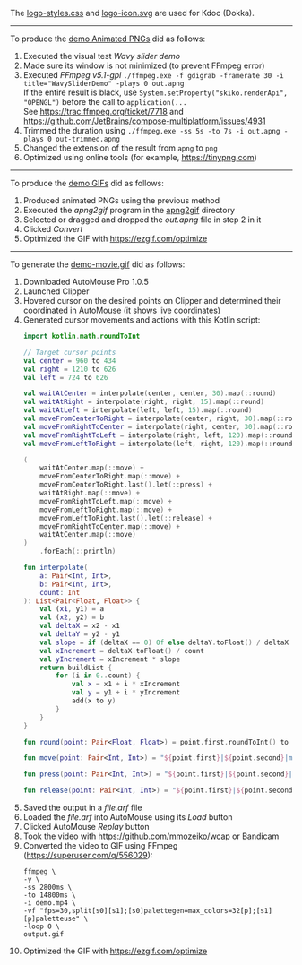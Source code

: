 The [logo-styles.css](logo-styles.css) and [logo-icon.svg](logo-icon.svg) are used for Kdoc (Dokka).

---

To produce the [demo Animated PNGs](demo-light.png) did as follows:
1. Executed the visual test *Wavy slider demo*
2. Made sure its window is not minimized (to prevent FFmpeg error)
3. Executed *FFmpeg v5.1-gpl* `./ffmpeg.exe -f gdigrab -framerate 30 -i title="WavySliderDemo" -plays 0 out.apng`  
   If the entire result is black, use `System.setProperty("skiko.renderApi", "OPENGL")` before the call to `application(...`  
   See https://trac.ffmpeg.org/ticket/7718
   and https://github.com/JetBrains/compose-multiplatform/issues/4931
4. Trimmed the duration using `./ffmpeg.exe -ss 5s -to 7s -i out.apng -plays 0 out-trimmed.apng`
5. Changed the extension of the result from `apng` to `png`
6. Optimized using online tools (for example, https://tinypng.com)

---

To produce the [demo GIFs](demo-light.gif) did as follows:

1. Produced animated PNGs using the previous method
2. Executed the *apng2gif* program in the [apng2gif](apng2gif) directory
3. Selected or dragged and dropped the *out.apng* file in step 2 in it
4. Clicked *Convert*
5. Optimized the GIF with https://ezgif.com/optimize

---

To generate the [demo-movie.gif](demo-movie.gif) did as follows:

1. Downloaded AutoMouse Pro 1.0.5
2. Launched Clipper
3. Hovered cursor on the desired points on Clipper and determined their coordinated in AutoMouse (it shows live coordinates)
4. Generated cursor movements and actions with this Kotlin script:
    ```kotlin
    import kotlin.math.roundToInt
    
    // Target cursor points
    val center = 960 to 434
    val right = 1210 to 626
    val left = 724 to 626
    
    val waitAtCenter = interpolate(center, center, 30).map(::round)
    val waitAtRight = interpolate(right, right, 15).map(::round)
    val waitAtLeft = interpolate(left, left, 15).map(::round)
    val moveFromCenterToRight = interpolate(center, right, 30).map(::round)
    val moveFromRightToCenter = interpolate(right, center, 30).map(::round)
    val moveFromRightToLeft = interpolate(right, left, 120).map(::round)
    val moveFromLeftToRight = interpolate(left, right, 120).map(::round)
    
    (
        waitAtCenter.map(::move) +
        moveFromCenterToRight.map(::move) +
        moveFromCenterToRight.last().let(::press) +
        waitAtRight.map(::move) +
        moveFromRightToLeft.map(::move) +
        moveFromLeftToRight.map(::move) +
        moveFromLeftToRight.last().let(::release) +
        moveFromRightToCenter.map(::move) +
        waitAtCenter.map(::move)
    )
        .forEach(::println)
    
    fun interpolate(
        a: Pair<Int, Int>,
        b: Pair<Int, Int>,
        count: Int
    ): List<Pair<Float, Float>> {
        val (x1, y1) = a
        val (x2, y2) = b
        val deltaX = x2 - x1
        val deltaY = y2 - y1
        val slope = if (deltaX == 0) 0f else deltaY.toFloat() / deltaX
        val xIncrement = deltaX.toFloat() / count
        val yIncrement = xIncrement * slope
        return buildList {
            for (i in 0..count) {
                val x = x1 + i * xIncrement
                val y = y1 + i * yIncrement
                add(x to y)
            }
        }
    }
    
    fun round(point: Pair<Float, Float>) = point.first.roundToInt() to point.second.roundToInt()
    
    fun move(point: Pair<Int, Int>) = "${point.first}|${point.second}|mov"
    
    fun press(point: Pair<Int, Int>) = "${point.first}|${point.second}|ltd"
    
    fun release(point: Pair<Int, Int>) = "${point.first}|${point.second}|ltu"
    ```
5. Saved the output in a *file.arf* file
6. Loaded the *file.arf* into AutoMouse using its *Load* button
7. Clicked AutoMouse *Replay* button
8. Took the video with https://github.com/mmozeiko/wcap or Bandicam
9. Converted the video to GIF using FFmpeg (https://superuser.com/q/556029):
    ```shell
    ffmpeg \
    -y \
    -ss 2800ms \
    -to 14800ms \
    -i demo.mp4 \
    -vf "fps=30,split[s0][s1];[s0]palettegen=max_colors=32[p];[s1][p]paletteuse" \
    -loop 0 \
    output.gif
    ```
10. Optimized the GIF with https://ezgif.com/optimize
